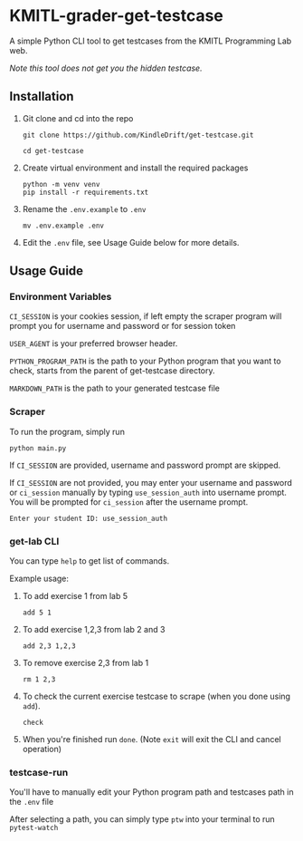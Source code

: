 # KMITL-grader-get-testcase

A simple Python CLI tool to get testcases from the KMITL Programming Lab web.

*Note this tool does not get you the hidden testcase.*

## Installation

1. Git clone and cd into the repo
    ```
    git clone https://github.com/KindleDrift/get-testcase.git

    cd get-testcase
    ```

2. Create virtual environment and install the required packages
    ```
    python -m venv venv
    pip install -r requirements.txt
    ```

3. Rename the `.env.example` to `.env`
    ```
    mv .env.example .env
    ```

4. Edit the `.env` file, see Usage Guide below for more details.

## Usage Guide

### Environment Variables

`CI_SESSION` is your cookies session, if left empty the scraper program will prompt you for username and password or for session token

`USER_AGENT` is your preferred browser header.

`PYTHON_PROGRAM_PATH` is the path to your Python program that you want to check, starts from the parent of get-testcase directory.

`MARKDOWN_PATH` is the path to your generated testcase file

### Scraper

To run the program, simply run
```
python main.py
```

If `CI_SESSION` are provided, username and password prompt are skipped.

If `CI_SESSION` are not provided, you may enter your username and password or `ci_session` manually by typing `use_session_auth` into username prompt. You will be prompted for `ci_session` after the username prompt.

```
Enter your student ID: use_session_auth
```

### get-lab CLI

You can type `help` to get list of commands.

Example usage:

1. To add exercise 1 from lab 5
    ```
    add 5 1
    ```

2. To add exercise 1,2,3 from lab 2 and 3
    ```
    add 2,3 1,2,3
    ```

3. To remove exercise 2,3 from lab 1
    ```
    rm 1 2,3
    ```

4. To check the current exercise testcase to scrape (when you done using `add`).
    ```
    check
    ```

5. When you're finished run `done`. (Note `exit` will exit the CLI and cancel operation)

### testcase-run

You'll have to manually edit your Python program path and testcases path in the `.env` file

After selecting a path, you can simply type `ptw` into your terminal to run `pytest-watch`

